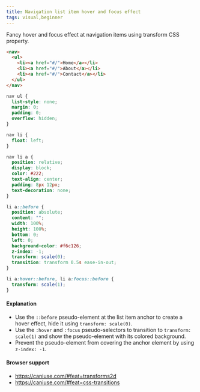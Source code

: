 ```yaml
---
title: Navigation list item hover and focus effect
tags: visual,beginner
---
```


Fancy hover and focus effect at navigation items using transform CSS property.

```html
<nav>
  <ul>
    <li><a href="#/">Home</a></li>
    <li><a href="#/">About</a></li>
    <li><a href="#/">Contact</a></li>
  </ul>
</nav>
```

```css
nav ul {
  list-style: none;
  margin: 0;
  padding: 0;
  overflow: hidden;
}

nav li {
  float: left;
}

nav li a {
  position: relative;
  display: block;
  color: #222;
  text-align: center;
  padding: 8px 12px;
  text-decoration: none;
}

li a::before {
  position: absolute;
  content: "";
  width: 100%;
  height: 100%;
  bottom: 0;
  left: 0;
  background-color: #f6c126;
  z-index: -1;
  transform: scale(0);
  transition: transform 0.5s ease-in-out;
}

li a:hover::before, li a:focus::before {
  transform: scale(1);
}
```

#### Explanation

- Use the `::before` pseudo-element at the list item anchor to create a hover effect, hide it using `transform: scale(0)`.
- Use the `:hover` and `:focus` pseudo-selectors to transition to `transform: scale(1)` and show the pseudo-element with its colored background.
- Prevent the pseudo-element from covering the anchor element by using `z-index: -1`.

#### Browser support

- https://caniuse.com/#feat=transforms2d
- https://caniuse.com/#feat=css-transitions
